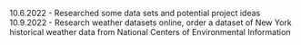 10.6.2022 - Researched some data sets and potential project ideas
10.9.2022 - Research weather datasets online, order a dataset of New York historical weather data from National Centers of Environmental Information
